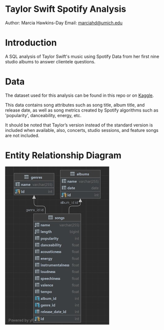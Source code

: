 # Taylor Swift Spotify Analysis

Author: Marcia Hawkins-Day
Email: marciahd@umich.edu

# Introduction
A SQL analysis of Taylor Swift's music using Spotify Data from her first nine studio albums to answer clientele questions. 

# Data

The dataset used for this analysis can be found in this repo or on [Kaggle](https://www.kaggle.com/datasets/thespacefreak/taylor-swift-spotify-data?select=spotify_taylorswift.csv). 

This data contains song attributes such as song title, album title, and release date, as well as song metrics created by Spotify algorithms such as 'popularity', danceability, energy, etc.

It should be noted that Taylor’s version instead of the standard version is included when available, also, concerts, studio sessions, and feature songs are not included. 

# Entity Relationship Diagram

![ERD](images/tswift_ERD.jpg)
